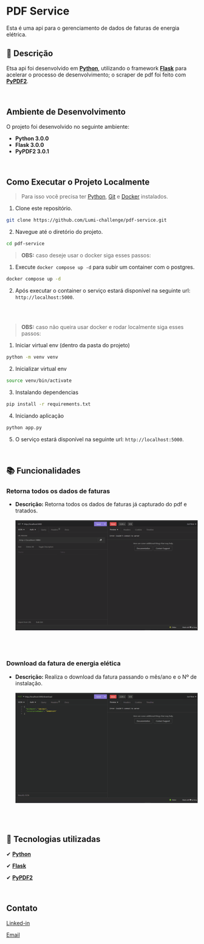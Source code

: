 # PDF Service

Esta é uma api para o gerenciamento de dados de faturas de energia elétrica.

## :memo: Descrição

Etsa api foi desenvolvido em **[Python](https://www.python.org/)**, utilizando o framework **[Flask](https://flask.palletsprojects.com/en/3.0.x/)** para acelerar o processo de desenvolvimento; o scraper de pdf foi feito com **[PyPDF2](https://pypi.org/project/PyPDF2/)**.

<br/>

## Ambiente de Desenvolvimento

O projeto foi desenvolvido no seguinte ambiente:

- **Python 3.0.0**
- **Flask 3.0.0**
- **PyPDF2 3.0.1**

<br/>

## Como Executar o Projeto Localmente

> Para isso você precisa ter [Python](https://www.python.org/), [Git](https://git-scm.com/) e [Docker](https://www.docker.com/) instalados.

1. Clone este repositório.

```sh
git clone https://github.com/Lumi-challenge/pdf-service.git
```

2. Navegue até o diretório do projeto.

```sh
cd pdf-service
```

> **OBS:** caso deseje usar o docker siga esses passos:

1. Execute `docker compose up -d` para subir um container com o postgres.

```sh
docker compose up -d
```

2. Após executar o container o serviço estará disponível na seguinte url: `http://localhost:5000`.

<br/>
<br/>

> **OBS:** caso não queira usar docker e rodar localmente siga esses passos:

1. Iniciar virtual env (dentro da pasta do projeto)

```sh
python -m venv venv
```

2. Inicializar virtual env

```sh
source venv/bin/activate
```

3. Instalando dependencias

```sh
pip install -r requirements.txt
```

4. Iniciando aplicação

```sh
python app.py
```

5. O serviço estará disponível na seguinte url: `http://localhost:5000`.

<br/>

## :books: Funcionalidades

### Retorna todos os dados de faturas

- **Descrição:** Retorna todos os dados de faturas já capturado do pdf e tratados.
  <br/><br/>
  ![scrap de dados](docs/assets/scrap.gif)
  <br/>
  <br/>
  <br/>
  <br/>

### Download da fatura de energia elética

- **Descrição:** Realiza o download da fatura passando o mês/ano e o Nº de instalação.
  <br/><br/>
  ![download da fatura de energia elétrica](docs/assets/download.gif)
  <br/>
  <br/>
  <br/>
  <br/>

## :wrench: Tecnologias utilizadas

✔ **[Python](https://www.python.org/)**

✔ **[Flask](https://flask.palletsprojects.com/en/3.0.x/)**

✔ **[PyPDF2](https://pypi.org/project/PyPDF2/)**

<br/>

## Contato

[Linked-in](https://www.linkedin.com/in/educoelhos/)

[Email](mailto:eduardocoelhosilva12@gmail.com)

